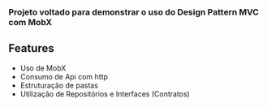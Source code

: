 ### Projeto voltado para demonstrar o uso do Design Pattern MVC com MobX

## Features
 -  Uso de MobX
 -  Consumo de Api com http
 -  Estruturação de pastas 
 -  Utilização de Repositórios e Interfaces (Contratos)

